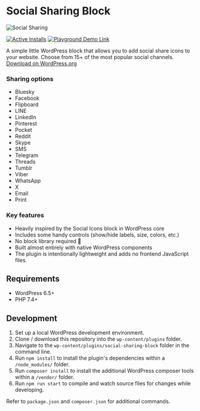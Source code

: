 # Social Sharing Block

![Social Sharing](https://github.com/ndiego/social-sharing-block/blob/main/_wordpress-org/banner-1544x500.png)

[![Active Installs](https://img.shields.io/wordpress/plugin/installs/social-sharing-block?logo=wordpress&logoColor=%23fff&label=Active%20Installs&labelColor=%2323282d&color=%2323282d)](https://wordpress.org/plugins/social-sharing-block/) [![Playground Demo Link](https://img.shields.io/wordpress/plugin/v/social-sharing-block?logo=wordpress&logoColor=%23fff&label=Playground%20Demo&labelColor=%233858e9&color=%233858e9)](https://playground.wordpress.net/?blueprint-url=https://raw.githubusercontent.com/ndiego/social-sharing-block/main/_playground/blueprint.json)

A simple little WordPress block that allows you to add social share icons to your website. Choose from 15+ of the most popular social channels. [Download on WordPress.org](https://wordpress.org/plugins/social-sharing-block/)

### Sharing options

- Bluesky
- Facebook
- Flipboard
- LINE
- LinkedIn
- Pinterest
- Pocket
- Reddit
- Skype
- SMS
- Telegram
- Threads
- Tumblr
- Viber
- WhatsApp
- X
- Email
- Print

### Key features

- Heavily inspired by the Social Icons block in WordPress core
- Includes some handy controls (show/hide labels, size, colors, etc.)
- No block library required 🎉
- Built almost entirely with native WordPress components
- The plugin is intentionally lightweight and adds no frontend JavaScript files.

## Requirements

- WordPress 6.5+
- PHP 7.4+

## Development

1. Set up a local WordPress development environment.
2. Clone / download this repository into the `wp-content/plugins` folder.
3. Navigate to the `wp-content/plugins/social-sharing-block` folder in the command line.
4. Run `npm install` to install the plugin's dependencies within a `/node_modules/` folder.
5. Run `composer install` to install the additional WordPress composer tools within a `/vendor/` folder.
6. Run `npm run start` to compile and watch source files for changes while developing.

Refer to `package.json` and `composer.json` for additional commands.
